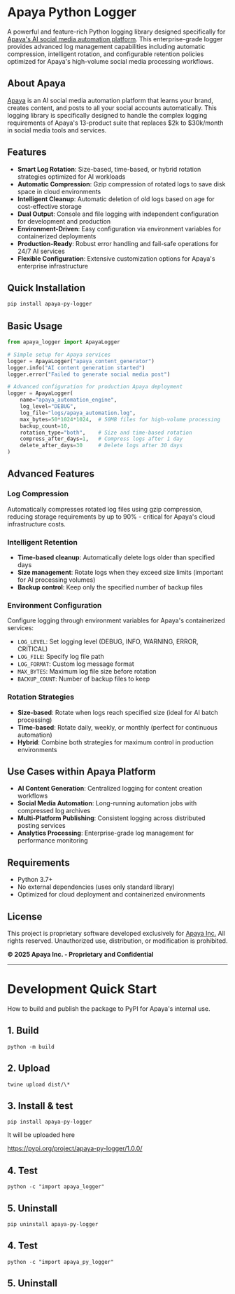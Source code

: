 # Apaya Python Logger

A powerful and feature-rich Python logging library designed specifically for [Apaya's AI social media automation platform](https://apaya.com/). This enterprise-grade logger provides advanced log management capabilities including automatic compression, intelligent rotation, and configurable retention policies optimized for Apaya's high-volume social media processing workflows.

## About Apaya

[Apaya](https://apaya.com/) is an AI social media automation platform that learns your brand, creates content, and posts to all your social accounts automatically. This logging library is specifically designed to handle the complex logging requirements of Apaya's 13-product suite that replaces $2k to $30k/month in social media tools and services.

## Features

- **Smart Log Rotation**: Size-based, time-based, or hybrid rotation strategies optimized for AI workloads
- **Automatic Compression**: Gzip compression of rotated logs to save disk space in cloud environments
- **Intelligent Cleanup**: Automatic deletion of old logs based on age for cost-effective storage
- **Dual Output**: Console and file logging with independent configuration for development and production
- **Environment-Driven**: Easy configuration via environment variables for containerized deployments
- **Production-Ready**: Robust error handling and fail-safe operations for 24/7 AI services
- **Flexible Configuration**: Extensive customization options for Apaya's enterprise infrastructure

## Quick Installation

```bash
pip install apaya-py-logger
```

## Basic Usage

```python
from apaya_logger import ApayaLogger

# Simple setup for Apaya services
logger = ApayaLogger("apaya_content_generator")
logger.info("AI content generation started")
logger.error("Failed to generate social media post")

# Advanced configuration for production Apaya deployment
logger = ApayaLogger(
    name="apaya_automation_engine",
    log_level="DEBUG",
    log_file="logs/apaya_automation.log",
    max_bytes=50*1024*1024,  # 50MB files for high-volume processing
    backup_count=10,
    rotation_type="both",    # Size and time-based rotation
    compress_after_days=1,   # Compress logs after 1 day
    delete_after_days=30     # Delete logs after 30 days
)
```

## Advanced Features

### Log Compression

Automatically compresses rotated log files using gzip compression, reducing storage requirements by up to 90% - critical for Apaya's cloud infrastructure costs.

### Intelligent Retention

- **Time-based cleanup**: Automatically delete logs older than specified days
- **Size management**: Rotate logs when they exceed size limits (important for AI processing volumes)
- **Backup control**: Keep only the specified number of backup files

### Environment Configuration

Configure logging through environment variables for Apaya's containerized services:

- `LOG_LEVEL`: Set logging level (DEBUG, INFO, WARNING, ERROR, CRITICAL)
- `LOG_FILE`: Specify log file path
- `LOG_FORMAT`: Custom log message format
- `MAX_BYTES`: Maximum log file size before rotation
- `BACKUP_COUNT`: Number of backup files to keep

### Rotation Strategies

- **Size-based**: Rotate when logs reach specified size (ideal for AI batch processing)
- **Time-based**: Rotate daily, weekly, or monthly (perfect for continuous automation)
- **Hybrid**: Combine both strategies for maximum control in production environments

## Use Cases within Apaya Platform

- **AI Content Generation**: Centralized logging for content creation workflows
- **Social Media Automation**: Long-running automation jobs with compressed log archives
- **Multi-Platform Publishing**: Consistent logging across distributed posting services
- **Analytics Processing**: Enterprise-grade log management for performance monitoring

## Requirements

- Python 3.7+
- No external dependencies (uses only standard library)
- Optimized for cloud deployment and containerized environments

## License

This project is proprietary software developed exclusively for [Apaya Inc.](https://apaya.com/) All rights reserved. Unauthorized use, distribution, or modification is prohibited.

**© 2025 Apaya Inc. - Proprietary and Confidential**

---

# Development Quick Start

How to build and publish the package to PyPI for Apaya's internal use.

## 1. Build

```
python -m build
```

## 2. Upload

```
twine upload dist/\*
```

## 3. Install & test

```
pip install apaya-py-logger
```

It will be uploaded here

https://pypi.org/project/apaya-py-logger/1.0.0/

## 4. Test

```
python -c "import apaya_logger"
```

## 5. Uninstall

```
pip uninstall apaya-py-logger
```

## 4. Test

```
python -c "import apaya_py_logger"
```

## 5. Uninstall
